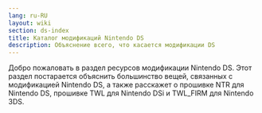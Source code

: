 ```yaml
---
lang: ru-RU
layout: wiki
section: ds-index
title: Каталог модификаций Nintendo DS
description: Объяснение всего, что касается модификации DS
---
```


Добро пожаловать в раздел ресурсов модификации Nintendo DS. Этот раздел постарается объяснить большинство вещей, связанных с модификацией Nintendo DS, а также расскажет о прошивке NTR для Nintendo DS, прошивке TWL для Nintendo DSi и TWL_FIRM для Nintendo 3DS.
